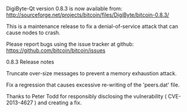 DigiByte-Qt version 0.8.3 is now available from:
  http://sourceforge.net/projects/bitcoin/files/DigiByte/bitcoin-0.8.3/

This is a maintenance release to fix a denial-of-service attack that
can cause nodes to crash.

Please report bugs using the issue tracker at github:
  https://github.com/bitcoin/bitcoin/issues

0.8.3 Release notes

Truncate over-size messages to prevent a memory exhaustion attack.

Fix a regression that causes excessive re-writing of the 'peers.dat' file.


Thanks to Peter Todd for responsibly disclosing the vulnerability
( CVE-2013-4627 ) and creating a fix.
